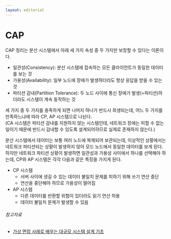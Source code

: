 ```yaml
---
layout: editorial
---
```


# CAP

CAP 정리는 분산 시스템에서 아래 세 가지 속성 중 두 가지만 보장할 수 있다는 이론이다.

- 일관성(Consistency): 분산 시스템에 접속하는 모든 클라이언트가 동일한 데이터를 보는 것
- 가용성(Availability): 일부 노드에 장애가 발생하더라도 항상 응답을 받을 수 있는 것
- 파티션 감내(Partition Tolerance): 두 노드 사이에 통신 장애가 발생(=파티션)하더라도 시스템이 계속 동작하는 것

세 가지 중 두 가지를 충족하게 되면 나머지 하나가 반드시 희생되는데, 어느 두 가지를 만족하느냐에 따라 CP, AP 시스템으로 나뉜다.  
(CA 시스템은 파티션 감내를 지원하지 않는 시스템인데, 네트워크 장애는 피할 수 없는 일이기 때문에 반드시 감내할 수 있도록 설계되어햐므로 실제로 존재하지 않는다.)

분산 시스템에서 데이터는 보통 여러 노드에 복제되어 보관되는데, 이상적인 상황에서는 네트워크 파티션되는 상황이 발생하지 않아 모드 노드에서 동일한 데이터를 보게 된다.  
하지만 네트워크 파티션 상황이 발생하면 일관성과 가용성 사이에서 하나를 선택해야 하는데, CP와 AP 시스템은 각각 다음과 같은 특징을 가지게 된다.

- CP 시스템
    - 서버 사이에 생길 수 있는 데이터 불일치 문제를 피하기 위해 쓰기 연산 중단
    - 연산을 중단해야 하므로 가용성이 떨어짐
- AP 시스템
    - 다른 데이터를 반환할 위험이 있더라도 읽기 연산 허용
    - 데이터 불일치 문제가 발생할 수 있음

###### 참고자료

- [가상 면접 사례로 배우는 대규모 시스템 설계 기초](https://www.nl.go.kr/seoji/contents/S80100000000.do?schM=intgr_detail_view_isbn&page=1&pageUnit=10&schType=simple&schStr=%EA%B0%80%EC%83%81+%EB%A9%B4%EC%A0%91+%EC%82%AC%EB%A1%80%EB%A1%9C+%EB%B0%B0%EC%9A%B0%EB%8A%94+%EB%8C%80%EA%B7%9C%EB%AA%A8&isbn=9788966263240&cipId=228421467%2C)
